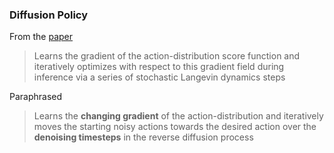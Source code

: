 ---
---

### Diffusion Policy

From the [paper](https://diffusion-policy.cs.columbia.edu/)

> Learns the gradient of the action-distribution score function and iteratively optimizes with respect to this gradient field during inference via a series of stochastic Langevin dynamics steps

Paraphrased

> Learns the **changing gradient** of the action-distribution and iteratively moves the starting noisy actions towards the desired action over the **denoising timesteps** in the reverse diffusion process
